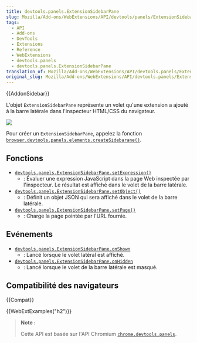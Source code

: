 ```yaml
---
title: devtools.panels.ExtensionSidebarPane
slug: Mozilla/Add-ons/WebExtensions/API/devtools/panels/ExtensionSidebarPane
tags:
  - API
  - Add-ons
  - DevTools
  - Extensions
  - Reference
  - WebExtensions
  - devtools.panels
  - devtools.panels.ExtensionSidebarPane
translation_of: Mozilla/Add-ons/WebExtensions/API/devtools.panels/ExtensionSidebarPane
original_slug: Mozilla/Add-ons/WebExtensions/API/devtools.panels/ExtensionSidebarPane
---
```


{{AddonSidebar}}

L'objet `ExtensionSidebarPane` représente un volet qu'une extension a ajouté à la barre latérale dans l'inspecteur HTML/CSS du navigateur.

![](inspector-sidebar.png)

Pour créer un `ExtensionSidebarPane`, appelez la fonction [`browser.devtools.panels.elements.createSidebarane()`](/fr/Add-ons/WebExtensions/API/devtools.panels/ElementsPanel/createSidebarPane).

## Fonctions

- [`devtools.panels.ExtensionSidebarPane.setExpression()`](/fr/Add-ons/WebExtensions/API/devtools.panels/ExtensionSidebarPane/setExpression)
  - : Évaluer une expression JavaScript dans la page Web inspectée par l'inspecteur. Le résultat est affiché dans le volet de la barre latérale.
- [`devtools.panels.ExtensionSidebarPane.setObject()`](/fr/Add-ons/WebExtensions/API/devtools.panels/ExtensionSidebarPane/setObject)
  - : Définit un objet JSON qui sera affiché dans le volet de la barre latérale.
- [`devtools.panels.ExtensionSidebarPane.setPage()`](/fr/Add-ons/WebExtensions/API/devtools.panels/ExtensionSidebarPane/setPage)
  - : Charge la page pointée par l'URL fournie.

## Evénements

- [`devtools.panels.ExtensionSidebarPane.onShown`](/fr/Add-ons/WebExtensions/API/devtools.panels/ExtensionSidebarPane/onShown)
  - : Lancé lorsque le volet latéral est affiché.
- [`devtools.panels.ExtensionSidebarPane.onHidden`](/fr/Add-ons/WebExtensions/API/devtools.panels/ExtensionSidebarPane/onHidden)
  - : Lancé lorsque le volet de la barre latérale est masqué.

## Compatibilité des navigateurs

{{Compat}}

{{WebExtExamples("h2")}}

> **Note :**
>
> Cette API est basée sur l'API Chromium [`chrome.devtools.panels`](https://developer.chrome.com/extensions/devtools_panels).

<!--
// Copyright 2015 The Chromium Authors. All rights reserved.
//
// Redistribution and use in source and binary forms, with or without
// modification, are permitted provided that the following conditions are
// met:
//
//    * Redistributions of source code must retain the above copyright
// notice, this list of conditions and the following disclaimer.
//    * Redistributions in binary form must reproduce the above
// copyright notice, this list of conditions and the following disclaimer
// in the documentation and/or other materials provided with the
// distribution.
//    * Neither the name of Google Inc. nor the names of its
// contributors may be used to endorse or promote products derived from
// this software without specific prior written permission.
//
// THIS SOFTWARE IS PROVIDED BY THE COPYRIGHT HOLDERS AND CONTRIBUTORS
// "AS IS" AND ANY EXPRESS OR IMPLIED WARRANTIES, INCLUDING, BUT NOT
// LIMITED TO, THE IMPLIED WARRANTIES OF MERCHANTABILITY AND FITNESS FOR
// A PARTICULAR PURPOSE ARE DISCLAIMED. IN NO EVENT SHALL THE COPYRIGHT
// OWNER OR CONTRIBUTORS BE LIABLE FOR ANY DIRECT, INDIRECT, INCIDENTAL,
// SPECIAL, EXEMPLARY, OR CONSEQUENTIAL DAMAGES (INCLUDING, BUT NOT
// LIMITED TO, PROCUREMENT OF SUBSTITUTE GOODS OR SERVICES; LOSS OF USE,
// DATA, OR PROFITS; OR BUSINESS INTERRUPTION) HOWEVER CAUSED AND ON ANY
// THEORY OF LIABILITY, WHETHER IN CONTRACT, STRICT LIABILITY, OR TORT
// (INCLUDING NEGLIGENCE OR OTHERWISE) ARISING IN ANY WAY OUT OF THE USE
// OF THIS SOFTWARE, EVEN IF ADVISED OF THE POSSIBILITY OF SUCH DAMAGE.
-->
